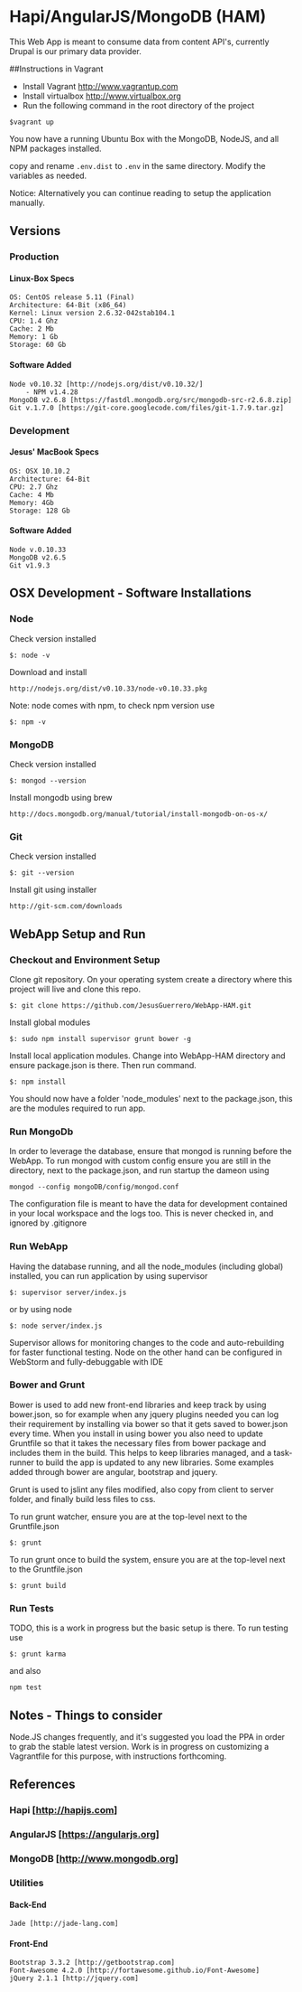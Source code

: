# Hapi/AngularJS/MongoDB (HAM)

This Web App is meant to consume data from content API's, currently Drupal is our primary data provider.

##Instructions in Vagrant
 - Install Vagrant http://www.vagrantup.com
 - Install virtualbox http://www.virtualbox.org
 - Run the following command in the root directory of the project
 
`$vagrant up`

You now have a running Ubuntu Box with the MongoDB, NodeJS, and all NPM packages installed.

copy and rename `.env.dist` to `.env` in the same directory.  Modify the variables as needed.

Notice: Alternatively you can continue reading to setup the application manually.

## Versions
### Production
#### Linux-Box Specs
    OS: CentOS release 5.11 (Final)
    Architecture: 64-Bit (x86_64)
    Kernel: Linux version 2.6.32-042stab104.1
    CPU: 1.4 Ghz
    Cache: 2 Mb
    Memory: 1 Gb
    Storage: 60 Gb
#### Software Added
    Node v0.10.32 [http://nodejs.org/dist/v0.10.32/]
        - NPM v1.4.28
    MongoDB v2.6.8 [https://fastdl.mongodb.org/src/mongodb-src-r2.6.8.zip]
    Git v.1.7.0 [https://git-core.googlecode.com/files/git-1.7.9.tar.gz]
### Development
#### Jesus' MacBook Specs
    OS: OSX 10.10.2
    Architecture: 64-Bit
    CPU: 2.7 Ghz
    Cache: 4 Mb
    Memory: 4Gb
    Storage: 128 Gb
#### Software Added
    Node v.0.10.33
    MongoDB v2.6.5
    Git v1.9.3
## OSX Development - Software Installations
### Node
Check version installed

    $: node -v

Download and install

    http://nodejs.org/dist/v0.10.33/node-v0.10.33.pkg

Note: node comes with npm, to check npm version use

    $: npm -v

### MongoDB
Check version installed

    $: mongod --version

Install mongodb using brew

    http://docs.mongodb.org/manual/tutorial/install-mongodb-on-os-x/

### Git
Check version installed

    $: git --version

Install git using installer

    http://git-scm.com/downloads

## WebApp Setup and Run
### Checkout and Environment Setup
Clone git repository. On your operating system create a directory where this project will live and clone this repo.

    $: git clone https://github.com/JesusGuerrero/WebApp-HAM.git

Install global modules

    $: sudo npm install supervisor grunt bower -g

Install local application modules. Change into WebApp-HAM directory and ensure package.json is there. Then run command.

    $: npm install

You should now have a folder 'node_modules' next to the package.json, this are the modules required to run app.

### Run MongoDb
In order to leverage the database, ensure that mongod is running before the WebApp. To run mongod with custom config
ensure you are still in the directory, next to the package.json, and run startup the dameon using

    mongod --config mongoDB/config/mongod.conf

The configuration file is meant to have the data for development contained in your local workspace and the logs too.
This is never checked in, and ignored by .gitignore

### Run WebApp
Having the database running, and all the node_modules (including global) installed, you can run application by
using supervisor

    $: supervisor server/index.js

or by using node

    $: node server/index.js

Supervisor allows for monitoring changes to the code and auto-rebuilding for faster functional testing. Node on the
other hand can be configured in WebStorm and fully-debuggable with IDE

### Bower and Grunt
Bower is used to add new front-end libraries and keep track by using bower.json, so for example when any jquery plugins
needed you can log their requirement by installing via bower so that it gets saved to bower.json every time. When you
install in using bower you also need to update Gruntfile so that it takes the necessary files from bower package and
includes them in the build. This helps to keep libraries managed, and a task-runner to build the app is updated to any
new libraries. Some examples added through bower are angular, bootstrap and jquery.

Grunt is used to jslint any files modified, also copy from client to server folder, and finally build less files to css.

To run grunt watcher, ensure you are at the top-level next to the Gruntfile.json

    $: grunt

To run grunt once to build the system, ensure you are at the top-level next to the Gruntfile.json

    $: grunt build

### Run Tests
TODO, this is a work in progress but the basic setup is there. To run testing use

    $: grunt karma

and also

    npm test
## Notes - Things to consider

Node.JS changes frequently, and it's suggested you load the PPA in order to grab the stable latest version.  Work is in progress on customizing a Vagrantfile for this purpose, with instructions forthcoming.

## References
### Hapi [http://hapijs.com]
### AngularJS [https://angularjs.org]
### MongoDB [http://www.mongodb.org]

### Utilities
#### Back-End

    Jade [http://jade-lang.com]

#### Front-End

    Bootstrap 3.3.2 [http://getbootstrap.com]
    Font-Awesome 4.2.0 [http://fortawesome.github.io/Font-Awesome]
    jQuery 2.1.1 [http://jquery.com]
